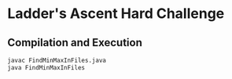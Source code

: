 # Ladder's Ascent Hard Challenge

## Compilation and Execution

```sh
javac FindMinMaxInFiles.java
java FindMinMaxInFiles
```

